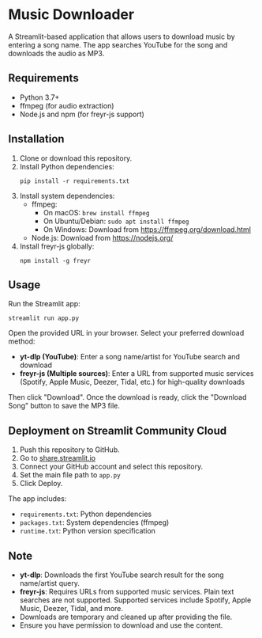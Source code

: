# Music Downloader

A Streamlit-based application that allows users to download music by entering a song name. The app searches YouTube for the song and downloads the audio as MP3.

## Requirements

- Python 3.7+
- ffmpeg (for audio extraction)
- Node.js and npm (for freyr-js support)

## Installation

1. Clone or download this repository.
2. Install Python dependencies:
   ```
   pip install -r requirements.txt
   ```
3. Install system dependencies:
   - ffmpeg:
     - On macOS: `brew install ffmpeg`
     - On Ubuntu/Debian: `sudo apt install ffmpeg`
     - On Windows: Download from https://ffmpeg.org/download.html
   - Node.js: Download from https://nodejs.org/
4. Install freyr-js globally:
   ```
   npm install -g freyr
   ```

## Usage

Run the Streamlit app:
```
streamlit run app.py
```

Open the provided URL in your browser. Select your preferred download method:
- **yt-dlp (YouTube)**: Enter a song name/artist for YouTube search and download
- **freyr-js (Multiple sources)**: Enter a URL from supported music services (Spotify, Apple Music, Deezer, Tidal, etc.) for high-quality downloads

Then click "Download". Once the download is ready, click the "Download Song" button to save the MP3 file.

## Deployment on Streamlit Community Cloud

1. Push this repository to GitHub.
2. Go to [share.streamlit.io](https://share.streamlit.io)
3. Connect your GitHub account and select this repository.
4. Set the main file path to `app.py`
5. Click Deploy.

The app includes:
- `requirements.txt`: Python dependencies
- `packages.txt`: System dependencies (ffmpeg)
- `runtime.txt`: Python version specification

## Note

- **yt-dlp**: Downloads the first YouTube search result for the song name/artist query.
- **freyr-js**: Requires URLs from supported music services. Plain text searches are not supported. Supported services include Spotify, Apple Music, Deezer, Tidal, and more.
- Downloads are temporary and cleaned up after providing the file.
- Ensure you have permission to download and use the content.